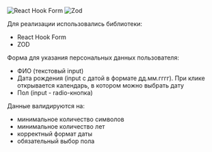 ![React Hook Form](https://img.shields.io/badge/React%20Hook%20Form-%23EC5990.svg?style=for-the-badge&logo=reacthookform&logoColor=white) ![Zod](https://img.shields.io/badge/zod-%233068b7.svg?style=for-the-badge&logo=zod&logoColor=white)

Для реализации использовались библиотеки:
- React Hook Form
- ZOD

Форма для указания персональных данных пользователя:
- ФИО (текстовый input)
- Дата рождения (input с датой в формате дд.мм.гггг). При клике открывается календарь, в котором можно выбрать дату
- Пол (input - radio-кнопка)

Данные валидируются на:
- минимальное количество символов
- минимальное количество лет 
- корректный формат даты
- обязательный выбор пола

